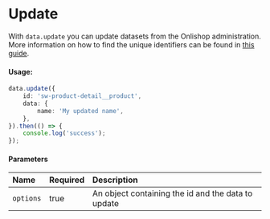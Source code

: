 # Update

With `data.update` you can update datasets from the Onlishop administration.
More information on how to find the unique identifiers can be found in [this guide](../../internals/datahandling.md).

#### Usage:  
```ts
data.update({
    id: 'sw-product-detail__product',
    data: {
        name: 'My updated name',
    },
}).then(() => {
    console.log('success');
});
```

#### Parameters
| Name      | Required | Description                                        |
| :-------- | :------- | :------------------------------------------------- |
| `options` | true     | An object containing the id and the data to update |
